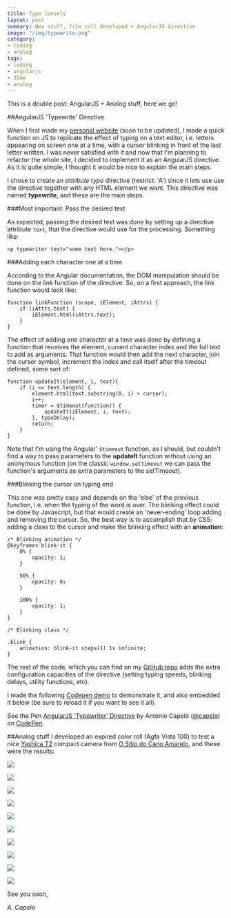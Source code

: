 ```yaml
---
title: Type loosely
layout: post
summary: New stuff, film roll developed + AngularJS directive 
image: "/img/typewrite.png"
category: 
- coding
- analog
tags:
- coding
- angularjs
- 35mm
- analog
---
```


This is a double post: AngularJS + Analog stuff, here we go!

##AngularJS 'Typewrite' Directive

When I first made my [personal website](http://www.antoniocapelo.com) (soon to be updated), I made a quick function on JS to replicate the effect of typing on a text editor, i.e. letters appearing on screen one at a time, with a cursor blinking in front of the last letter written. I was never satisfied with it and now that I'm planning to refactor the whole site, I decided to implement it as an AngularJS directive. As it is quite simple, I thought it would be nice to explain the main steps.

I chose to create an *attribute type* directive (restrict: 'A') since it lets use use the directive together with any HTML element we want. 
This directive was named **typewrite**, and these are the main steps.

###Most important: Pass the desired text

As expected, passing the desired text was done by setting up a directive attribute `text`, that the directive would use for the processing.
Something like:

	<p typewriter text="some text here."></p>

###Adding each character one at a time

According to the Angular documentation, the DOM manipulation should be done on the *link* function of the directive. So, on a first approach, the link function would look like:

	function linkFunction (scope, iElement, iAttrs) {
		if (iAttrs.text) {
			iElement.html(iAttrs.text);
		}
	}

The effect of adding one character at a time was done by defining a function that receives the element, current character index and the full text to add as arguments. That function would then add the next character, join the cursor symbol, increment the index and call itself after the timeout defined, some sort of:

	function updateIt(element, i, text){
		if (i <= text.length) {
			element.html(text.substring(0, i) + cursor);
			i++;
			timer = $timeout(function() {
				updateIt(iElement, i, text);
			}, typeDelay);
			return;
		}
	}

Note that I'm using the Angular' `$timeout` function, as I should, but couldn't find a way to pass parameters to the **updateIt** function without using an anonymous function (on the classic `window.setTimeout` we can pass the function's arguments as extra parameters to the setTimeout).

###Blinking the cursor on typing end

This one was pretty easy and depends on the 'else' of the previous function, i.e. when the typing of the word is over. The blinking effect could be done by Javascript, but that would create an 'never-ending' loop adding and removing the cursor. So, the best way is to accomplish that by CSS: adding a class to the cursor and make the blinking effect with an **animation**:

	/* Blinking animation */
	@keyframes blink-it {
	 	0% {
			opacity: 1;
		}

		50% {
			opacity: 0;
		}

		100% {
			opacity: 1;
		}
	}

	/* Blinking class */

	.blink {
		animation: blink-it steps(1) 1s infinite;
	}

The rest of the code, which you can find on my [GitHub repo](https://github.com/antoniocapelo/AngularJS-Typewrite) adds the extra configuration capacities of the directive (setting typing speeds, blinking delays, utility functions, etc).

I made the following [Codepen demo](http://codepen.io/capelo/pen/Bmbgn) to demonstrate it, and also embedded it below (be sure to reload it if you want to see it all). 


<p data-height="652" data-theme-id="661" data-slug-hash="Bmbgn" data-default-tab="result" class='codepen'>See the Pen <a href='http://codepen.io/capelo/pen/Bmbgn'>AngularJS 'Typewriter' Directive</a> by António Capelo (<a href='http://codepen.io/capelo'>@capelo</a>) on <a href='http://codepen.io'>CodePen</a>.</p>
<script async src="//codepen.io/assets/embed/ei.js"></script>

##Analog stuff
I developed an expired color roll (Agfa Vista 100) to test a nice [Yashica T2](http://camerapedia.wikia.com/wiki/Yashica_T2) compact camera from [O Sítio do Cano Amarelo](http://www.sitiodocanoamarelo.com/), and these were the results:


<a target="_blank" href="http://antoniocapelo.com/img/blogphotos/2014_02_24/img275.jpg"><img src="http://antoniocapelo.com/img/blogphotos/2014_02_24/img275.jpg" /></a>

<a target="_blank" href="http://antoniocapelo.com/img/blogphotos/2014_02_24/img281.jpg"><img src="http://antoniocapelo.com/img/blogphotos/2014_02_24/img281.jpg" /></a>

<a target="_blank" href="http://antoniocapelo.com/img/blogphotos/2014_02_24/img282.jpg"><img src="http://antoniocapelo.com/img/blogphotos/2014_02_24/img282.jpg" /></a>

<a target="_blank" href="http://antoniocapelo.com/img/blogphotos/2014_02_24/img283.jpg"><img src="http://antoniocapelo.com/img/blogphotos/2014_02_24/img283.jpg" /></a>

<a target="_blank" href="http://antoniocapelo.com/img/blogphotos/2014_02_24/img294.jpg"><img src="http://antoniocapelo.com/img/blogphotos/2014_02_24/img294.jpg" /></a>

<a target="_blank" href="http://antoniocapelo.com/img/blogphotos/2014_02_24/img295.jpg"><img src="http://antoniocapelo.com/img/blogphotos/2014_02_24/img295.jpg" /></a>

<a target="_blank" href="http://antoniocapelo.com/img/blogphotos/2014_02_24/img296.jpg"><img src="http://antoniocapelo.com/img/blogphotos/2014_02_24/img296.jpg" /></a>

<a target="_blank" href="http://antoniocapelo.com/img/blogphotos/2014_02_24/img303.jpg"><img src="http://antoniocapelo.com/img/blogphotos/2014_02_24/img303.jpg" /></a>

<a target="_blank" href="http://antoniocapelo.com/img/blogphotos/2014_02_24/img305.jpg"><img src="http://antoniocapelo.com/img/blogphotos/2014_02_24/img305.jpg" /></a>

<a target="_blank" href="http://antoniocapelo.com/img/blogphotos/2014_02_24/img307.jpg"><img src="http://antoniocapelo.com/img/blogphotos/2014_02_24/img307.jpg" /></a>


See you soon,

*A. Capelo*
